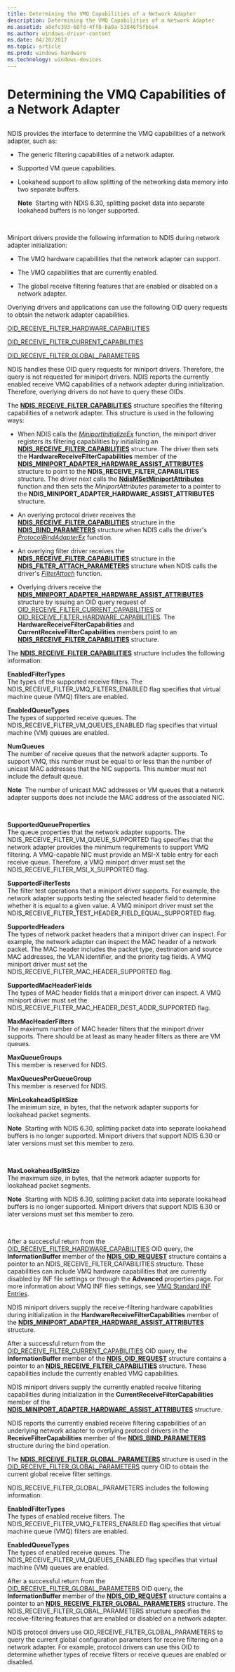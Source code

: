 ```yaml
---
title: Determining the VMQ Capabilities of a Network Adapter
description: Determining the VMQ Capabilities of a Network Adapter
ms.assetid: a8efc393-60fd-4ff8-ba9a-53846f5fbba4
ms.author: windows-driver-content
ms.date: 04/20/2017
ms.topic: article
ms.prod: windows-hardware
ms.technology: windows-devices
---
```


# Determining the VMQ Capabilities of a Network Adapter


## <a href="" id="ddk-virtual-machine-queue-overview-nr"></a>


NDIS provides the interface to determine the VMQ capabilities of a network adapter, such as:

-   The generic filtering capabilities of a network adapter.

-   Supported VM queue capabilities.

-   Lookahead support to allow splitting of the networking data memory into two separate buffers.

    **Note**  Starting with NDIS 6.30, splitting packet data into separate lookahead buffers is no longer supported.

     

Miniport drivers provide the following information to NDIS during network adapter initialization:

-   The VMQ hardware capabilities that the network adapter can support.

-   The VMQ capabilities that are currently enabled.

-   The global receive filtering features that are enabled or disabled on a network adapter.

Overlying drivers and applications can use the following OID query requests to obtain the network adapter capabilities.

[OID\_RECEIVE\_FILTER\_HARDWARE\_CAPABILITIES](https://msdn.microsoft.com/library/windows/hardware/ff569791)

[OID\_RECEIVE\_FILTER\_CURRENT\_CAPABILITIES](https://msdn.microsoft.com/library/windows/hardware/ff569786)

[OID\_RECEIVE\_FILTER\_GLOBAL\_PARAMETERS](https://msdn.microsoft.com/library/windows/hardware/ff569790)

NDIS handles these OID query requests for miniport drivers. Therefore, the query is not requested for miniport drivers. NDIS reports the currently enabled receive VMQ capabilities of a network adapter during initialization. Therefore, overlying drivers do not have to query these OIDs.

The [**NDIS\_RECEIVE\_FILTER\_CAPABILITIES**](https://msdn.microsoft.com/library/windows/hardware/ff566864) structure specifies the filtering capabilities of a network adapter. This structure is used in the following ways:

-   When NDIS calls the [*MiniportInitializeEx*](https://msdn.microsoft.com/library/windows/hardware/ff559389) function, the miniport driver registers its filtering capabilities by initializing an [**NDIS\_RECEIVE\_FILTER\_CAPABILITIES**](https://msdn.microsoft.com/library/windows/hardware/ff566864) structure. The driver then sets the **HardwareReceiveFilterCapabilities** member of the [**NDIS\_MINIPORT\_ADAPTER\_HARDWARE\_ASSIST\_ATTRIBUTES**](https://msdn.microsoft.com/library/windows/hardware/ff565924) structure to point to the **NDIS\_RECEIVE\_FILTER\_CAPABILITIES** structure. The driver next calls the [**NdisMSetMiniportAttributes**](https://msdn.microsoft.com/library/windows/hardware/ff563672) function and then sets the *MiniportAttributes* parameter to a pointer to the **NDIS\_MINIPORT\_ADAPTER\_HARDWARE\_ASSIST\_ATTRIBUTES** structure.

-   An overlying protocol driver receives the [**NDIS\_RECEIVE\_FILTER\_CAPABILITIES**](https://msdn.microsoft.com/library/windows/hardware/ff566864) structure in the [**NDIS\_BIND\_PARAMETERS**](https://msdn.microsoft.com/library/windows/hardware/ff564832) structure when NDIS calls the driver's [*ProtocolBindAdapterEx*](https://msdn.microsoft.com/library/windows/hardware/ff570220) function.

-   An overlying filter driver receives the [**NDIS\_RECEIVE\_FILTER\_CAPABILITIES**](https://msdn.microsoft.com/library/windows/hardware/ff566864) structure in the [**NDIS\_FILTER\_ATTACH\_PARAMETERS**](https://msdn.microsoft.com/library/windows/hardware/ff565481) structure when NDIS calls the driver's [*FilterAttach*](https://msdn.microsoft.com/library/windows/hardware/ff549905) function.

-   Overlying drivers receive the [**NDIS\_MINIPORT\_ADAPTER\_HARDWARE\_ASSIST\_ATTRIBUTES**](https://msdn.microsoft.com/library/windows/hardware/ff565924) structure by issuing an OID query request of [OID\_RECEIVE\_FILTER\_CURRENT\_CAPABILITIES](https://msdn.microsoft.com/library/windows/hardware/ff569786) or [OID\_RECEIVE\_FILTER\_HARDWARE\_CAPABILITIES](https://msdn.microsoft.com/library/windows/hardware/ff569791). The **HardwareReceiveFilterCapabilities** and **CurrentReceiveFilterCapabilities** members point to an [**NDIS\_RECEIVE\_FILTER\_CAPABILITIES**](https://msdn.microsoft.com/library/windows/hardware/ff566864) structure.

The [**NDIS\_RECEIVE\_FILTER\_CAPABILITIES**](https://msdn.microsoft.com/library/windows/hardware/ff566864) structure includes the following information:

<a href="" id="enabledfiltertypes"></a>**EnabledFilterTypes**  
The types of the supported receive filters. The NDIS\_RECEIVE\_FILTER\_VMQ\_FILTERS\_ENABLED flag specifies that virtual machine queue (VMQ) filters are enabled.

<a href="" id="enabledqueuetypes"></a>**EnabledQueueTypes**  
The types of supported receive queues. The NDIS\_RECEIVE\_FILTER\_VM\_QUEUES\_ENABLED flag specifies that virtual machine (VM) queues are enabled.

<a href="" id="numqueues"></a>**NumQueues**  
The number of receive queues that the network adapter supports. To support VMQ, this number must be equal to or less than the number of unicast MAC addresses that the NIC supports. This number must not include the default queue.

**Note**  The number of unicast MAC addresses or VM queues that a network adapter supports does not include the MAC address of the associated NIC.

 

<a href="" id="supportedqueueproperties"></a>**SupportedQueueProperties**  
The queue properties that the network adapter supports. The NDIS\_RECEIVE\_FILTER\_VM\_QUEUE\_SUPPORTED flag specifies that the network adapter provides the minimum requirements to support VMQ filtering. A VMQ-capable NIC must provide an MSI-X table entry for each receive queue. Therefore, a VMQ miniport driver must set the NDIS\_RECEIVE\_FILTER\_MSI\_X\_SUPPORTED flag.

<a href="" id="supportedfiltertests"></a>**SupportedFilterTests**  
The filter test operations that a miniport driver supports. For example, the network adapter supports testing the selected header field to determine whether it is equal to a given value. A VMQ miniport driver must set the NDIS\_RECEIVE\_FILTER\_TEST\_HEADER\_FIELD\_EQUAL\_SUPPORTED flag.

<a href="" id="supportedheaders"></a>**SupportedHeaders**  
The types of network packet headers that a miniport driver can inspect. For example, the network adapter can inspect the MAC header of a network packet. The MAC header includes the packet type, destination and source MAC addresses, the VLAN identifier, and the priority tag fields. A VMQ miniport driver must set the NDIS\_RECEIVE\_FILTER\_MAC\_HEADER\_SUPPORTED flag.

<a href="" id="supportedmacheaderfields"></a>**SupportedMacHeaderFields**  
The types of MAC header fields that a miniport driver can inspect. A VMQ miniport driver must set the NDIS\_RECEIVE\_FILTER\_MAC\_HEADER\_DEST\_ADDR\_SUPPORTED flag.

<a href="" id="maxmacheaderfilters"></a>**MaxMacHeaderFilters**  
The maximum number of MAC header filters that the miniport driver supports. There should be at least as many header filters as there are VM queues.

<a href="" id="maxqueuegroups"></a>**MaxQueueGroups**  
This member is reserved for NDIS.

<a href="" id="maxqueuesperqueuegroup"></a>**MaxQueuesPerQueueGroup**  
This member is reserved for NDIS.

<a href="" id="minlookaheadsplitsize"></a>**MinLookaheadSplitSize**  
The minimum size, in bytes, that the network adapter supports for lookahead packet segments.

**Note**  Starting with NDIS 6.30, splitting packet data into separate lookahead buffers is no longer supported. Miniport drivers that support NDIS 6.30 or later versions must set this member to zero.

 

<a href="" id="maxlookaheadsplitsize"></a>**MaxLookaheadSplitSize**  
The maximum size, in bytes, that the network adapter supports for lookahead packet segments.

**Note**  Starting with NDIS 6.30, splitting packet data into separate lookahead buffers is no longer supported. Miniport drivers that support NDIS 6.30 or later versions must set this member to zero.

 

After a successful return from the [OID\_RECEIVE\_FILTER\_HARDWARE\_CAPABILITIES](https://msdn.microsoft.com/library/windows/hardware/ff569791) OID query, the **InformationBuffer** member of the [**NDIS\_OID\_REQUEST**](https://msdn.microsoft.com/library/windows/hardware/ff566710) structure contains a pointer to an NDIS\_RECEIVE\_FILTER\_CAPABILITIES structure. These capabilities can include VMQ hardware capabilities that are currently disabled by INF file settings or through the **Advanced** properties page. For more information about VMQ INF files settings, see [VMQ Standard INF Entries](https://msdn.microsoft.com/library/windows/hardware/hh205410).

NDIS miniport drivers supply the receive-filtering hardware capabilities during initialization in the **HardwareReceiveFilterCapabilities** member of the [**NDIS\_MINIPORT\_ADAPTER\_HARDWARE\_ASSIST\_ATTRIBUTES**](https://msdn.microsoft.com/library/windows/hardware/ff565924) structure.

After a successful return from the [OID\_RECEIVE\_FILTER\_CURRENT\_CAPABILITIES](https://msdn.microsoft.com/library/windows/hardware/ff569786) OID query, the **InformationBuffer** member of the [**NDIS\_OID\_REQUEST**](https://msdn.microsoft.com/library/windows/hardware/ff566710) structure contains a pointer to an [**NDIS\_RECEIVE\_FILTER\_CAPABILITIES**](https://msdn.microsoft.com/library/windows/hardware/ff566864) structure. These capabilities include the currently enabled VMQ capabilities.

NDIS miniport drivers supply the currently enabled receive filtering capabilities during initialization in the **CurrentReceiveFilterCapabilities** member of the [**NDIS\_MINIPORT\_ADAPTER\_HARDWARE\_ASSIST\_ATTRIBUTES**](https://msdn.microsoft.com/library/windows/hardware/ff565924) structure.

NDIS reports the currently enabled receive filtering capabilities of an underlying network adapter to overlying protocol drivers in the **ReceiveFilterCapabilities** member of the [**NDIS\_BIND\_PARAMETERS**](https://msdn.microsoft.com/library/windows/hardware/ff564832) structure during the bind operation.

The [**NDIS\_RECEIVE\_FILTER\_GLOBAL\_PARAMETERS**](https://msdn.microsoft.com/library/windows/hardware/ff567171) structure is used in the [OID\_RECEIVE\_FILTER\_GLOBAL\_PARAMETERS](https://msdn.microsoft.com/library/windows/hardware/ff569790) query OID to obtain the current global receive filter settings.

NDIS\_RECEIVE\_FILTER\_GLOBAL\_PARAMETERS includes the following information:

<a href="" id="enabledfiltertypes"></a>**EnabledFilterTypes**  
The types of enabled receive filters. The NDIS\_RECEIVE\_FILTER\_VMQ\_FILTERS\_ENABLED flag specifies that virtual machine queue (VMQ) filters are enabled.

<a href="" id="enabledqueuetypes"></a>**EnabledQueueTypes**  
The types of enabled receive queues. The NDIS\_RECEIVE\_FILTER\_VM\_QUEUES\_ENABLED flag specifies that virtual machine (VM) queues are enabled.

After a successful return from the [OID\_RECEIVE\_FILTER\_GLOBAL\_PARAMETERS](https://msdn.microsoft.com/library/windows/hardware/ff569790) OID query, the **InformationBuffer** member of the [**NDIS\_OID\_REQUEST**](https://msdn.microsoft.com/library/windows/hardware/ff566710) structure contains a pointer to an [**NDIS\_RECEIVE\_FILTER\_GLOBAL\_PARAMETERS**](https://msdn.microsoft.com/library/windows/hardware/ff567171) structure. The NDIS\_RECEIVE\_FILTER\_GLOBAL\_PARAMETERS structure specifies the receive-filtering features that are enabled or disabled on a network adapter.

NDIS protocol drivers use OID\_RECEIVE\_FILTER\_GLOBAL\_PARAMETERS to query the current global configuration parameters for receive filtering on a network adapter. For example, protocol drivers can use this OID to determine whether types of receive filters or receive queues are enabled or disabled.

 

 





